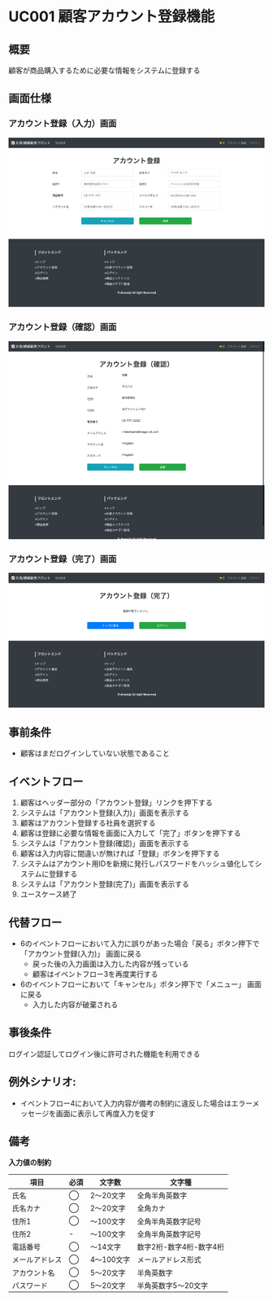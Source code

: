 # UC001 顧客アカウント登録機能

## 概要

顧客が商品購入するために必要な情報をシステムに登録する

## 画面仕様

### アカウント登録（入力）画面

![](img/uc001-account-add-form.png)

### アカウント登録（確認）画面

![](img/uc001-account-add-confirm.png)

### アカウント登録（完了）画面

![](img/uc001-account-add-complete.png)

## 事前条件

- 顧客はまだログインしていない状態であること

## イベントフロー

1. 顧客はヘッダー部分の「アカウント登録」リンクを押下する
2. システムは「アカウント登録(入力)」画面を表示する
3. 顧客はアカウント登録する社員を選択する
4. 顧客は登録に必要な情報を画面に入力して「完了」ボタンを押下する
5. システムは「アカウント登録(確認)」画面を表示する
6. 顧客は入力内容に間違いが無ければ「登録」ボタンを押下する
7. システムはアカウント用IDを新規に発行しパスワードをハッシュ値化してシステムに登録する
8. システムは「アカウント登録(完了)」画面を表示する
9. ユースケース終了

## 代替フロー

- 6のイベントフローにおいて入力に誤りがあった場合「戻る」ボタン押下で「アカウント登録(入力)」 画面に戻る
  - 戻った後の入力画面は入力した内容が残っている
  - 顧客はイベントフロー3を再度実行する
- 6のイベントフローにおいて「キャンセル」ボタン押下で「メニュー」 画面に戻る
  - 入力した内容が破棄される

## 事後条件

ログイン認証してログイン後に許可された機能を利用できる

## 例外シナリオ:

- イベントフロー4において入力内容が備考の制約に違反した場合はエラーメッセージを画面に表示して再度入力を促す

## 備考

**入力値の制約**

項目|必須|文字数|文字種
---|---|---|---
氏名|◯|2〜20文字|全角半角英数字
氏名カナ|◯|2〜20文字|全角カナ
住所1|◯|〜100文字|全角半角英数字記号
住所2|-|〜100文字|全角半角英数字記号
電話番号|◯|〜14文字|数字2桁-数字4桁-数字4桁
メールアドレス|◯|4〜100文字|メールアドレス形式
アカウント名|◯|5〜20文字|半角英数字
パスワード|◯|5〜20文字|半角英数字5〜20文字